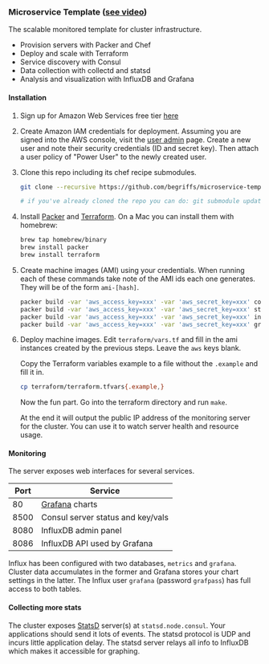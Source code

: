 ### Microservice Template ([see video](foo))

The scalable monitored template for cluster infrastructure.

* Provision servers with Packer and Chef
* Deploy and scale with Terraform
* Service discovery with Consul
* Data collection with collectd and statsd
* Analysis and visualization with InfluxDB and Grafana

#### Installation

1. Sign up for Amazon Web Services free tier [here](http://aws.amazon.com/free/)
2. Create Amazon IAM credentials for deployment.
    Assuming you are signed into the AWS console, visit the [user
    admin](https://console.aws.amazon.com/iam/home#users) page. Create
    a new user and note their security credentials (ID and secret key).
    Then attach a user policy of "Power User" to the newly created user.

3. Clone this repo including its chef recipe submodules.
    ```bash
    git clone --recursive https://github.com/begriffs/microservice-template.git

    # if you've already cloned the repo you can do: git submodule update --init
    ```

4. Install <a href="https://www.packer.io/" target="_blank">Packer</a> and
    <a href="https://www.terraform.io/" target="_blank">Terraform</a>. On a
    Mac you can install them with homebrew:
    ```bash
    brew tap homebrew/binary
    brew install packer
    brew install terraform
    ```

5. Create machine images (AMI) using your credentials.
    When running each of these commands take note of the AMI ids each
    one generates. They will be of the form `ami-[hash]`.

    ```bash
    packer build -var 'aws_access_key=xxx' -var 'aws_secret_key=xxx' consul.json
    packer build -var 'aws_access_key=xxx' -var 'aws_secret_key=xxx' statsd.json
    packer build -var 'aws_access_key=xxx' -var 'aws_secret_key=xxx' influx.json
    packer build -var 'aws_access_key=xxx' -var 'aws_secret_key=xxx' grafana.json
    ```

6. Deploy machine images.
    Edit `terraform/vars.tf` and fill in the ami instances created by
    the previous steps. Leave the `aws` keys blank.

    Copy the Terraform variables example to a file without the `.example`
    and fill it in.
    ```bash
    cp terraform/terraform.tfvars{.example,}
    ```

    Now the fun part. Go into the terraform directory and run `make`.

    At the end it will output the public IP address of the monitoring
    server for the cluster. You can use it to watch server health and
    resource usage.

#### Monitoring

The server exposes web interfaces for several services.

Port | Service
---- | -------------------------------------
80   | [Grafana](http://grafana.org/) charts
8500 | Consul server status and key/vals
8080 | InfluxDB admin panel
8086 | InfluxDB API used by Grafana

Influx has been configured with two databases, `metrics` and
`grafana`. Cluster data accumulates in the former and Grafana stores
your chart settings in the latter. The Influx user `grafana` (password
`grafpass`) has full access to both tables.

#### Collecting more stats

The cluster exposes [StatsD](https://github.com/etsy/statsd/)
server(s) at `statsd.node.consul`. Your applications should send
it lots of events. The statsd protocol is UDP and incurs little
application delay. The statsd server relays all info to InfluxDB
which makes it accessible for graphing.
